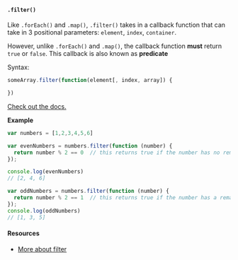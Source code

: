 #### `.filter()`

Like `.forEach()` and `.map()`, `.filter()` takes in a callback function that can take in 3 positional parameters: `element`, `index`, `container`. 

However, unlike `.forEach()` and `.map()`, the callback function **must** return `true` or `false`. This callback is also known as  **predicate**

Syntax:
```javascript
someArray.filter(function(element[, index, array]) {

})
```

[Check out the docs.](https://developer.mozilla.org/en-US/docs/Web/JavaScript/Reference/Global_Objects/Array/filter)

**Example**

```javascript
var numbers = [1,2,3,4,5,6]

var evenNumbers = numbers.filter(function (number) {
  return number % 2 == 0  // this returns true if the number has no remainder when divided by 2
});

console.log(evenNumbers)
// [2, 4, 6]

var oddNumbers = numbers.filter(function (number) {
  return number % 2 == 1  // this returns true if the number has a remainder of 1 when divided by 2
});
console.log(oddNumbers)
// [1, 3, 5]
```

#### Resources
- [More about filter](http://adripofjavascript.com/blog/drips/filtering-arrays-with-array-filter.html)